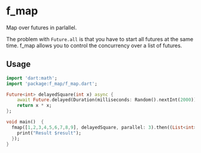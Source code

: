# f_map

Map over futures in parlallel.

The problem with `Future.all` is that you have to start all futures at the same time. f_map allows you
to control the concurrency over a list of futures.

## Usage

```dart
import 'dart:math';
import 'package:f_map/f_map.dart';

Future<int> delayedSquare(int x) async {
    await Future.delayed(Duration(milliseconds: Random().nextInt(2000)));
    return x * x;
};

void main()  {
  fmap([1,2,3,4,5,6,7,8,9], delayedSquare, parallel: 3).then((List<int> result) {
    print("Result $result");
  });
}
```
